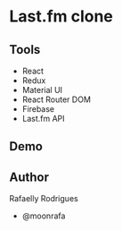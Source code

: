 # Last.fm clone

## Tools

- React
- Redux
- Material UI
- React Router DOM
- Firebase
- Last.fm API

## Demo

## Author

Rafaelly Rodrigues

- @moonrafa
